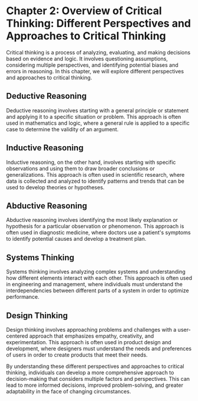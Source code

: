 Chapter 2: Overview of Critical Thinking: Different Perspectives and Approaches to Critical Thinking
====================================================================================================

Critical thinking is a process of analyzing, evaluating, and making decisions based on evidence and logic. It involves questioning assumptions, considering multiple perspectives, and identifying potential biases and errors in reasoning. In this chapter, we will explore different perspectives and approaches to critical thinking.

Deductive Reasoning
-------------------

Deductive reasoning involves starting with a general principle or statement and applying it to a specific situation or problem. This approach is often used in mathematics and logic, where a general rule is applied to a specific case to determine the validity of an argument.

Inductive Reasoning
-------------------

Inductive reasoning, on the other hand, involves starting with specific observations and using them to draw broader conclusions or generalizations. This approach is often used in scientific research, where data is collected and analyzed to identify patterns and trends that can be used to develop theories or hypotheses.

Abductive Reasoning
-------------------

Abductive reasoning involves identifying the most likely explanation or hypothesis for a particular observation or phenomenon. This approach is often used in diagnostic medicine, where doctors use a patient's symptoms to identify potential causes and develop a treatment plan.

Systems Thinking
----------------

Systems thinking involves analyzing complex systems and understanding how different elements interact with each other. This approach is often used in engineering and management, where individuals must understand the interdependencies between different parts of a system in order to optimize performance.

Design Thinking
---------------

Design thinking involves approaching problems and challenges with a user-centered approach that emphasizes empathy, creativity, and experimentation. This approach is often used in product design and development, where designers must understand the needs and preferences of users in order to create products that meet their needs.

By understanding these different perspectives and approaches to critical thinking, individuals can develop a more comprehensive approach to decision-making that considers multiple factors and perspectives. This can lead to more informed decisions, improved problem-solving, and greater adaptability in the face of changing circumstances.
